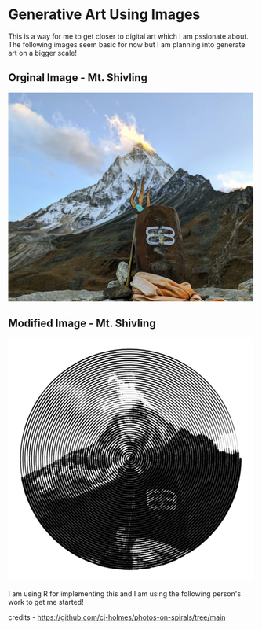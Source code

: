 # Generative Art Using Images

This is a way for me to get closer to digital art which I am pssionate about. The following images seem basic for now but I am planning into generate art on a bigger scale!

## Orginal Image - Mt. Shivling
<img src="images/Mt_shivling.jpeg" width="500px"/>

## Modified Image - Mt. Shivling
<img src="images/intersect_shivling.png" width="500px"/>

I am using R for implementing this and I am using the following person's work to get me started!

credits - https://github.com/cj-holmes/photos-on-spirals/tree/main
